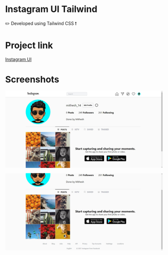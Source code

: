 # Instagram UI Tailwind
✏️ Developed using Tailwind CSS ❗
 
# Project link

<a href="https://mithesh14.github.io/Github-profile/">Instagram UI</a>

# Screenshots 

![screenshots](https://github.com/Mithesh14/Instagram-UI-Tailwind/blob/main/images/image1.jpg)

![screenshots](https://github.com/Mithesh14/Instagram-UI-Tailwind/blob/main/images/image2.jpg)

